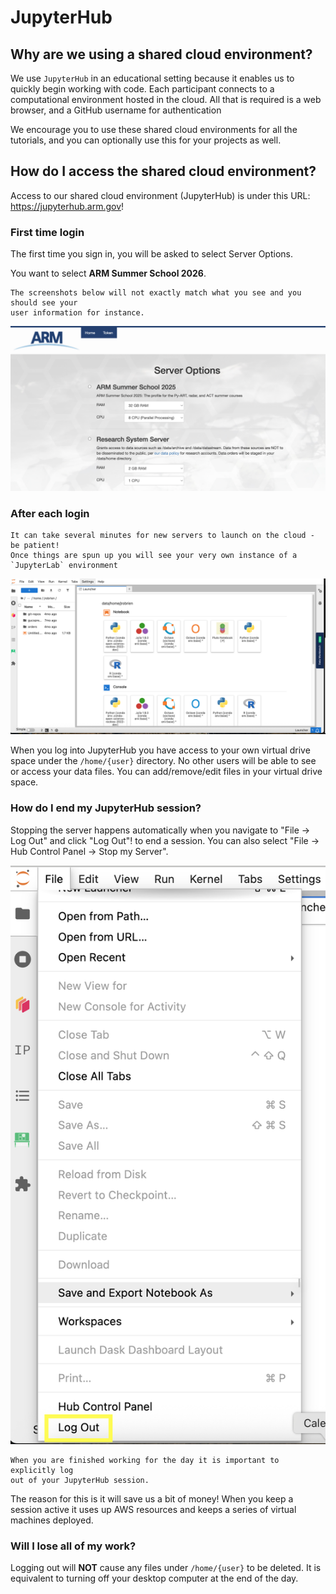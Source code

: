 # JupyterHub


## Why are we using a shared cloud environment?

We use `JupyterHub` in an educational setting because it enables us to quickly begin working with code. Each participant connects to a computational environment hosted in the cloud. All that is required is a web browser, and a GitHub username for authentication

We encourage you to use these shared cloud environments for all the tutorials, and you can optionally use this for your projects as well.

## How do I access the shared cloud environment?

Access to our shared cloud environment (JupyterHub) is under this URL: https://jupyterhub.arm.gov!

### First time login

The first time you sign in, you will be asked to select Server Options. 

You want to select **ARM Summer School 2026**. 

```{note}
The screenshots below will not exactly match what you see and you should see your
user information for instance.
```

![jupyterhub-authentication](../../images/jupyterhub-authentication.png)

### After each login

```{attention}
It can take several minutes for new servers to launch on the cloud - be patient!
Once things are spun up you will see your very own instance of a `JupyterLab` environment
```

![jupyterhub-connectivity](../../images/jupyterhub-connectivity.png)

When you log into JupyterHub you have access to your own virtual drive space
under the `/home/{user}` directory. No other users will be able to see or access your data files. You can add/remove/edit files in your virtual drive space.


### How do I end my JupyterHub session?

Stopping the server happens automatically when you navigate to "File -> Log Out"
and click "Log Out"! to end a session. You can also select "File -> Hub Control
Panel -> Stop my Server".

![hub-control-panel-button](../../images/hub-logout-button.png)

```{attention}
When you are finished working for the day it is important to explicitly log
out of your JupyterHub session.
```

The reason for this is it will save us a bit of money! When you keep a session
active it uses up AWS resources and keeps a series of virtual machines deployed.

###  Will I lose all of my work?

Logging out will **NOT** cause any files under `/home/{user}` to be deleted. It is equivalent to turning off your desktop computer at the end of the day.
